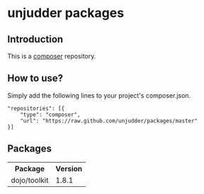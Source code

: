 unjudder packages
=================

Introduction
------------
This is a [composer](http://getcomposer.org "composer - package manager") repository.

How to use?
-----------
Simply add the following lines to your project's composer.json.

	"repositories": [{
    	"type": "composer",
    	"url": "https://raw.github.com/unjudder/packages/master"
    }]

Packages
--------
<table>
  <tr>
    <th>Package</th><th>Version</th>
  </tr>
  <tr>
    <td>dojo/toolkit</td><td>1.8.1</td>
  </tr>
</table>